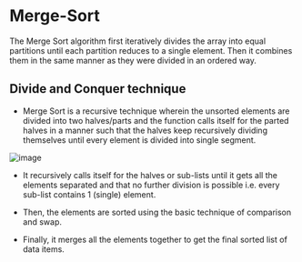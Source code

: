 # Merge-Sort
The Merge Sort algorithm first iteratively divides the array into equal partitions until each partition reduces to a single element. Then it combines them in the same manner as they were divided in an ordered way.
## Divide and Conquer technique
- Merge Sort is a recursive technique wherein the unsorted elements are divided into two halves/parts and the function calls itself for the parted halves in a manner such that the halves keep recursively dividing themselves until every element is divided into single segment.

![image](https://user-images.githubusercontent.com/88529671/218426333-e158a817-e662-4d22-81c3-f08b8f9a9276.png)


- It recursively calls itself for the halves or sub-lists until it gets all the elements separated and that no further division is possible i.e. every sub-list contains 1 (single) element.

- Then, the elements are sorted using the basic technique of comparison and swap. 
- Finally, it merges all the elements together to get the final sorted list of data items.
